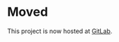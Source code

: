 Moved
===========

This project is now hosted at [GitLab](https://gitlab.com/vhomenko/adiomatique).

